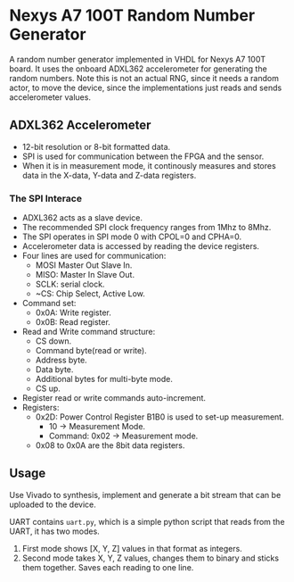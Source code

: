 # Nexys A7 100T Random Number Generator

A random number generator implemented in VHDL for Nexys A7 100T board. It uses the onboard ADXL362 accelerometer for generating the random numbers. Note this is not an actual RNG, since it needs a random actor, to move the device, since the implementations just reads and sends accelerometer values.

## ADXL362 Accelerometer

- 12-bit resolution or 8-bit formatted data.
- SPI is used for communication between the FPGA and the sensor.
- When it is in measurement mode, it continously measures and stores data in the X-data, Y-data and Z-data registers.

### The SPI Interace

- ADXL362 acts as a slave device.
- The recommended SPI clock frequency ranges from 1Mhz to 8Mhz.
- The SPI operates in SPI mode 0 with CPOL=0 and CPHA=0.
- Accelerometer data is accessed by reading the device registers.
- Four lines are used for communication:
    - MOSI Master Out Slave In.
    - MISO: Master In Slave Out.
    - SCLK: serial clock.
    - ~CS: Chip Select, Active Low.
- Command set:
  - 0x0A: Write register.
  - 0x0B: Read register.
- Read and Write command structure:
  - CS down.
  - Command byte(read or write).
  - Address byte.
  - Data byte.
  - Additional bytes for multi-byte mode.
  - CS up.
- Register read or write commands auto-increment.
- Registers:
  - 0x2D: Power Control Register B1B0 is used to set-up measurement.
    - 10 -> Measurement Mode.
    - Command: 0x02 -> Measurement mode.
  - 0x08 to 0x0A are the 8bit data registers.

## Usage

Use Vivado to synthesis, implement and generate a bit stream that can be uploaded to the device.

UART contains `uart.py`, which is a simple python script that reads from the UART, it has two modes.
1. First mode shows [X, Y, Z] values in that format as integers.
2. Second mode takes X, Y, Z values, changes them to binary and sticks them together. Saves each reading to one line.

